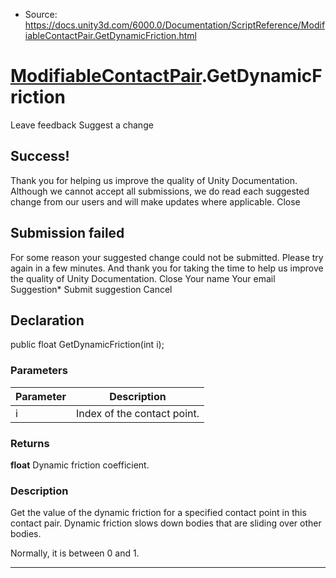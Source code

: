 * Source: https://docs.unity3d.com/6000.0/Documentation/ScriptReference/ModifiableContactPair.GetDynamicFriction.html

#  [ModifiableContactPair](https://docs.unity3d.com/6000.0/Documentation/ScriptReference/ModifiableContactPair.html).GetDynamicFriction
Leave feedback
Suggest a change
## Success!
Thank you for helping us improve the quality of Unity Documentation. Although we cannot accept all submissions, we do read each suggested change from our users and will make updates where applicable.
Close
## Submission failed
For some reason your suggested change could not be submitted. Please <a>try again</a> in a few minutes. And thank you for taking the time to help us improve the quality of Unity Documentation.
Close
Your name Your email Suggestion* Submit suggestion
Cancel
## Declaration
public float GetDynamicFriction(int i); 
### Parameters
Parameter | Description  
---|---  
i | Index of the contact point.  
### Returns
**float** Dynamic friction coefficient. 
### Description
Get the value of the dynamic friction for a specified contact point in this contact pair.
Dynamic friction slows down bodies that are sliding over other bodies.  
  
Normally, it is between 0 and 1.
* * *
